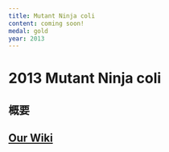 ```yaml
---
title: Mutant Ninja coli
content: coming soon!
medal: gold
year: 2013
---
```

# 2013 Mutant Ninja coli

## 概要

## [Our Wiki](https://2013.igem.org/Team:Tokyo_Tech)